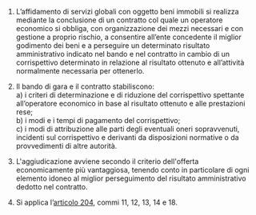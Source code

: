 1. L’affidamento di servizi globali con oggetto beni immobili si realizza mediante la conclusione di un contratto col quale un operatore economico si obbliga, con organizzazione dei mezzi necessari e con gestione a proprio rischio, a consentire all’ente concedente il miglior godimento dei beni e a perseguire un determinato risultato amministrativo indicato nel bando e nel contratto in cambio di un corrispettivo determinato in relazione al risultato ottenuto e all’attività normalmente necessaria per ottenerlo.

2. Il bando di gara e il contratto stabiliscono: <br>a) i criteri di determinazione e di riduzione del corrispettivo spettante all’operatore economico in base al risultato ottenuto e alle prestazioni rese; <br>b) i modi e i tempi di pagamento del corrispettivo; <br>c) i modi di attribuzione alle parti degli eventuali oneri sopravvenuti, incidenti sul corrispettivo e derivanti da disposizioni normative o da provvedimenti di altre autorità.

3. L'aggiudicazione avviene secondo il criterio dell'offerta economicamente più vantaggiosa, tenendo conto in particolare di ogni elemento idoneo al miglior perseguimento del risultato amministrativo dedotto nel contratto.

4. Si applica l’[articolo 204](/index.html?article=articolo-204&version=1), commi 11, 12, 13, 14 e 18.
